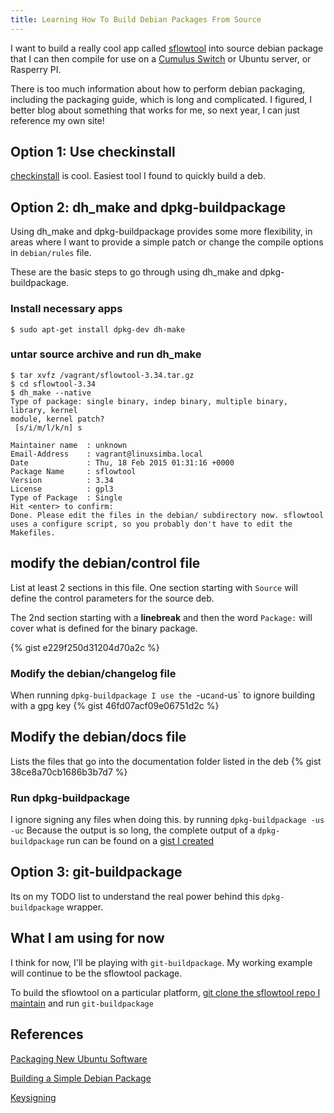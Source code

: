 ```yaml
---
title: Learning How To Build Debian Packages From Source
---
```


I want to build a really cool app called
[sflowtool](http://www.inmon.com/technology/sflowTools.php) into source debian
package that I can then compile for use on a [Cumulus Switch](http://cumulusnetworks.com) or
Ubuntu server, or Rasperry PI.

There is too much information about how to perform debian packaging, including the packaging
guide, which is long and complicated. I figured, I better blog about something
that works for me, so next year, I can just reference my own site!

## Option 1: Use checkinstall

[checkinstall](https://help.ubuntu.com/community/CheckInstall) is cool. Easiest
tool I found to quickly build a deb. 

## Option 2: dh_make and dpkg-buildpackage

Using dh_make and dpkg-buildpackage provides 
some more flexibility, in areas where I want to provide a simple patch or
change the compile options in `debian/rules` file.
 
These are the basic steps to go through using dh_make and dpkg-buildpackage.

### Install necessary apps
```
$ sudo apt-get install dpkg-dev dh-make
```

### untar source archive and run dh_make
```
$ tar xvfz /vagrant/sflowtool-3.34.tar.gz
$ cd sflowtool-3.34
$ dh_make --native
Type of package: single binary, indep binary, multiple binary, library, kernel
module, kernel patch?
 [s/i/m/l/k/n] s

Maintainer name  : unknown
Email-Address    : vagrant@linuxsimba.local 
Date             : Thu, 18 Feb 2015 01:31:16 +0000
Package Name     : sflowtool
Version          : 3.34
License          : gpl3
Type of Package  : Single
Hit <enter> to confirm: 
Done. Please edit the files in the debian/ subdirectory now. sflowtool
uses a configure script, so you probably don't have to edit the Makefiles.
```

## modify the debian/control file
List at least 2 sections in this file.
One section starting with `Source` will define the control parameters for the
source deb. 

The 2nd section starting with a **linebreak** and then the word `Package:` will
cover what is defined for the binary package.

{% gist e229f250d31204d70a2c %}

### Modify the debian/changelog file

When running `dpkg-buildpackage I use the `-uc` and `-us` to ignore building with a gpg key
{% gist 46fd07acf09e06751d2c %}

## Modify the debian/docs file
Lists the files that go into the documentation
folder listed in the deb
{% gist 38ce8a70cb1686b3b7d7 %}

### Run dpkg-buildpackage 

I ignore signing any files when doing this.
by running `dpkg-buildpackage -us -uc`
Because the output is so long, the complete output of a
`dpkg-buildpackage` run can be found on a [gist I created](https://gist.github.com/skamithi/73bb37d70a1e86872f97)

## Option 3: git-buildpackage
Its on my TODO list to understand the real power behind this
`dpkg-buildpackage` wrapper.

## What I am using for now

I think for now, I'll be playing with `git-buildpackage`. My working example
will continue to be the sflowtool package. 

To build the sflowtool on a particular platform, [git clone the sflowtool repo
I maintain](http://github.com/skamithi/sflowtool.git) and run `git-buildpackage`
## References

[Packaging New Ubuntu Software](http://packaging.ubuntu.com/html/packaging-new-software.html)

[Building a Simple Debian Package](https://faceted.wordpress.com/2011/05/18/howto-build-a-trivial-debian-package-with-dh_make/)

[Keysigning](https://wiki.debian.org/Keysigning)
